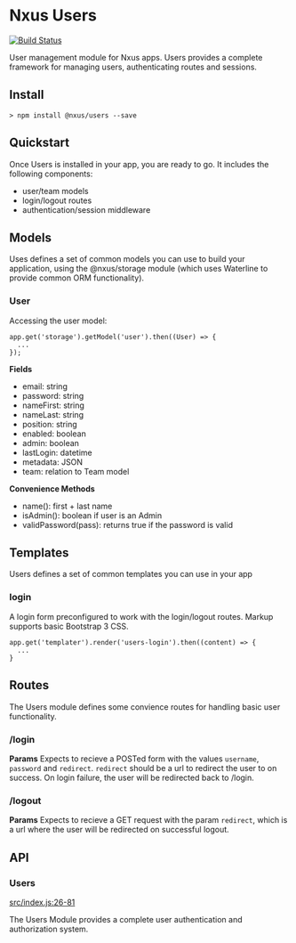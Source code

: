 # Nxus Users

[![Build Status](https://travis-ci.org/nxus/users.svg?branch=master)](https://travis-ci.org/nxus/users)

User management module for Nxus apps.  Users provides a complete framework for managing users, authenticating routes and sessions.

## Install

    > npm install @nxus/users --save

## Quickstart

Once Users is installed in your app, you are ready to go.  It includes the following components:

-   user/team models
-   login/logout routes
-   authentication/session middleware

## Models

Uses defines a set of common models you can use to build your application, using the @nxus/storage module (which uses Waterline to provide common ORM functionality).

### User

Accessing the user model:

    app.get('storage').getModel('user').then((User) => {
      ...
    });

**Fields**

-   email: string
-   password: string
-   nameFirst: string
-   nameLast: string
-   position: string
-   enabled: boolean
-   admin: boolean
-   lastLogin: datetime
-   metadata: JSON
-   team: relation to Team model

**Convenience Methods**

-   name(): first + last name
-   isAdmin(): boolean if user is an Admin
-   validPassword(pass): returns true if the password is valid

## Templates

Users defines a set of common templates you can use in your app

### login

A login form preconfigured to work with the login/logout routes. Markup supports basic Bootstrap 3 CSS.

    app.get('templater').render('users-login').then((content) => {
      ...
    }

## Routes

The Users module defines some convience routes for handling basic user functionality.

### /login

**Params**
Expects to recieve a POSTed form with the values `username`, `password` and `redirect`. `redirect` should be a url to redirect the user to on success.  On login failure, the user will be redirected back to /login.

### /logout

**Params**
Expects to recieve a GET request with the param `redirect`, which is a url where the user will be redirected on successful logout.

## API

### Users

[src/index.js:26-81](https://github.com/nxus/users/blob/6cd087b3a4421145e2818f8fc19b0ae2e1485054/src/index.js#L26-L81 "Source code on GitHub")

The Users Module provides a complete user authentication and authorization system.
